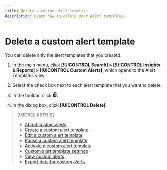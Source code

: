 ```yaml
---
title: Delete a custom alert template
description: Learn how to delete your alert templates. 
---
```

# Delete a custom alert template

You can delete only the alert templates that you created.

1.  In the main menu, click **[!UICONTROL Search] > [!UICONTROL Insights & Reports] > [!UICONTROL Custom Alerts]**, which opens to the Alert Templates view.

1.  Select the check box next to each alert template that you want to delete.

1.  In the toolbar, click ![Delete](/help/search-social-commerce/assets/delete.png "Delete").

1.  In the dialog box, click **[!UICONTROL Delete]**.

>[!MORELIKETHIS]
>
>* [About custom alerts](alert-about.md)
>* [Create a custom alert template](alert-template-create.md)
>* [Edit a custom alert template](alert-template-edit.md)
>* [Pause a custom alert template](alert-template-pause.md)
>* [Activate a custom alert template](alert-template-activate.md)
>* [Custom alert template settings](alert-template-settings.md)
>* [View custom alerts](alert-view.md)
>* [Export data for custom alerts](alert-export-data.md)
